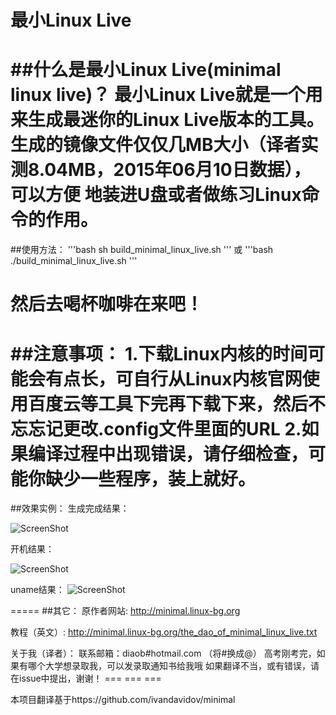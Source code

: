 最小Linux Live
=======
##什么是最小Linux Live(minimal linux live)？
最小Linux Live就是一个用来生成最迷你的Linux Live版本的工具。
生成的镜像文件仅仅几MB大小（译者实测8.04MB，2015年06月10日数据），可以方便
地装进U盘或者做练习Linux命令的作用。
=====
##使用方法：
'''bash
sh build_minimal_linux_live.sh 
'''
或
'''bash
./build_minimal_linux_live.sh 
'''

然后去喝杯咖啡在来吧！
=====
##注意事项：
1.下载Linux内核的时间可能会有点长，可自行从Linux内核官网使用百度云等工具下完再下载下来，然后不忘忘记更改.config文件里面的URL
2.如果编译过程中出现错误，请仔细检查，可能你缺少一些程序，装上就好。
=====
##效果实例：
生成完成结果：

![ScreenShot](http://ww3.sinaimg.cn/mw1024/ed7abe25gw1epeqzeyyslj20s40exabf.jpg)

开机结果：

![ScreenShot](http://ww3.sinaimg.cn/mw1024/ed7abe25gw1epeqzeyyslj20s40exabf.jpg)

uname结果：
![ScreenShot](http://ww3.sinaimg.cn/mw1024/ed7abe25gw1epeqzeyyslj20s40exabf.jpg)

=====
##其它：
原作者网站:  http://minimal.linux-bg.org

教程（英文）: http://minimal.linux-bg.org/the_dao_of_minimal_linux_live.txt

关于我（译者）：
	联系邮箱：diaob#hotmail.com （将#换成@）
	高考刚考完，如果有哪个大学想录取我，可以发录取通知书给我哦
	如果翻译不当，或有错误，请在issue中提出，谢谢！
===   ===   ===

本项目翻译基于https://github.com/ivandavidov/minimal


